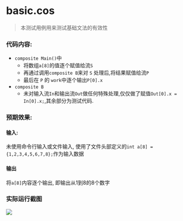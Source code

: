 # basic.cos
>本测试用例用来测试基础文法的有效性
### 代码内容:
- `composite Main()`中
    - 将数组`a[8]`的值逐个赋值给流`S`
    - 再通过调用`composite B`来对 `S` 处理后,将结果赋值给流`P`
    - 最后在 `P` 的 `work`中逐个输出`P[0].x`
- `composite B`
    - 未对输入流`In`和输出流`Out`做任何特殊处理,仅仅做了赋值`Out[0].x = In[0].x;`,其余部分为测试代码.
### 预期效果:
#### 输入:
未使用命令行输入或文件输入, 使用了文件头部定义的`int a[8] = {1,2,3,4,5,6,7,8};`作为输入数据
#### 输出
将`a[8]`内容逐个输出, 即输出从1到8的8个数字

### 实际运行截图
![](https://i.loli.net/2018/12/10/5c0dfb9a06eb3.png)